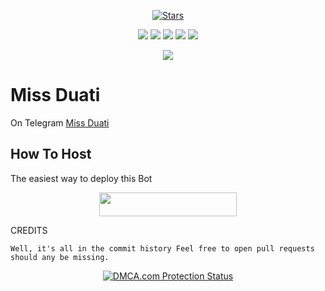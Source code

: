 <p align="center">
    <a href="https://github.com/lalrochhara/Miss-Duati/stargazers"><img src="https://img.shields.io/github/stars/lalrochhara/Miss-Duati?label=Stars&style=flat-square&logo=github&color=F10070" alt="Stars" /></a>
</p>
<p align="center">
    <a href="https://github.com/lalrochhara/Miss-Duati"> <img src="https://img.shields.io/github/repo-size/lalrochhara/Miss-Duati?color=orange&logo=github&logoColor=green&style=for-the-badge" /></a>
    <a href="https://github.com/lalrochhara/Miss-Duati/commits/lalrochhara"> <img src="https://img.shields.io/github/last-commit/lalrochhara/Miss-Duati?color=blue&logo=github&logoColor=green&style=for-the-badge" /></a>
    <a href="https://github.com/lalrochhara/Miss-Duati/issues"> <img src="https://img.shields.io/github/issues/lalrochhara/Miss-Duati?color=blueviolet&logo=github&logoColor=green&style=for-the-badge" /></a>
    <a href="https://github.com/lalrochhara/Miss-Duati/network/members"> <img src="https://img.shields.io/github/forks/lalrochhara/Miss-Duati?color=red&logo=github&logoColor=green&style=for-the-badge" /></a>  
    <a href="https://pypi.org/project/Telethon/"> <img src="https://img.shields.io/pypi/v/telethon?color=yellow&label=telethon&logo=python&logoColor=green&style=for-the-badge" /></a>
</p>

<p align="center">
  <img src="https://telegra.ph/file/5dfdcf245d5c12615a14a.jpg">
</p>

# Miss Duati
 On Telegram [Miss Duati](https://t.me/DuatiBot)

## How To Host
The easiest way to deploy this Bot
<p align="center"><a href="https://heroku.com/deploy?template=https://github.com/lalrochhara/Miss-Duati"> <img src="https://img.shields.io/badge/Deploy%20To%20Heroku-black?style=for-the-badge&logo=heroku" width="220" height="38.45"/></a></p>
 
CREDITS
```
Well, it's all in the commit history Feel free to open pull requests should any be missing.

```

<p align="center">
    <a href="//www.dmca.com/Protection/Status.aspx?ID=899e4481-3dc5-49f5-98f2-abf0e5d051b8" title="DMCA.com Protection Status" class="dmca-badge"> <img src="https://images.dmca.com/Badges/dmca_protected_sml_120n.png?ID=899e4481-3dc5-49f5-98f2-abf0e5d051b8"  alt="DMCA.com Protection Status" /></a>  
</p>
